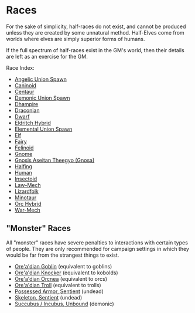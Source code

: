 # Races

For the sake of simplicity, half-races do not exist, and cannot be produced unless they are created by some unnatural method. Half-Elves come from worlds where elves are simply superior forms of humans.

If the full spectrum of half-races exist in the GM's world, then their details are left as an exercise for the GM.

Race Index:

- [Angelic Union Spawn](/Races/AngelicUnionSpawn.md)
- [Caninoid](/Races/Caninoid.md)
- [Centaur](/Races/Centaur.md)
- [Demonic Union Spawn](/Races/DemonicUnionSpawn.md)
- [Dhampire](/Races/Dhampire.md)
- [Draconian](/Races/Draconian.md)
- [Dwarf](/Races/Dwarf.md)
- [Eldritch Hybrid](/Races/EldritchHybrid.md)
- [Elemental Union Spawn](/Races/ElementalUnionSpawn.md)
- [Elf](/Races/Elf.md)
- [Fairy](/Races/Fairy.md)
- [Felinoid](/Races/Felinoid.md)
- [Gnome](/Races/Gnome.md)
- [Gnosis Aseitan Theegyo (Gnosa)](/Races/GnosisAseitanTheegyo.md)
- [Halfing](/Races/Halfling.md)
- [Human](/Races/Human.md)
- [Insectoid](/Races/Insectoid.md)
- [Law-Mech](/Races/LawMech.md)
- [Lizardfolk](/Races/Lizardfolk.md)
- [Minotaur](/Races/Minotaur.md)
- [Orc Hybrid](/Races/OrcHybrid.md)
- [War-Mech](/Races/WarMech.md)

## "Monster" Races

All "monster" races have severe penalties to interactions with certain types of people. They are only recommended for campaign settings in which they would be far from the strangest things to exist.

- [Ore'a'dian Goblin](/Races/OreadianGoblin.md) (equivalent to goblins)
- [Ore'a'dian Knocker](/Races/OreadianKnocker.md) (equivalent to kobolds)
- [Ore'a'dian Orcnea](/Races/OreadianOrcnea.md) (equivalent to orcs)
- [Ore'a'dian Troll](/Races/OreadianTroll.md) (equivalent to trolls)
- [Possessed Armor, Sentient](/Races/PossessedArmorSentient.md) (undead)
- [Skeleton, Sentient](/Races/SkeletonSentient.md) (undead)
- [Succubus / Incubus, Unbound](/Races/SuccubusIncubusUnbound.md) (demonic)
